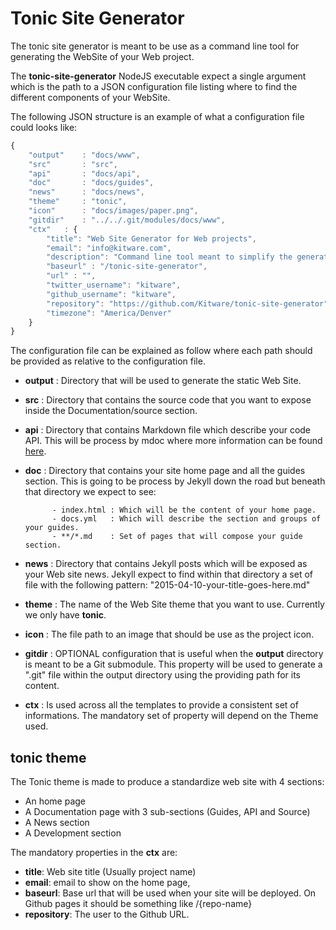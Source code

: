 # Tonic Site Generator

The tonic site generator is meant to be use as a command line tool for
generating the WebSite of your Web project.

The **tonic-site-generator** NodeJS executable expect a single argument which
is the path to a JSON configuration file listing where to find the different 
components of your WebSite. 

The following JSON structure is an example of what a configuration file
could looks like:

```js
{
    "output"    : "docs/www",
    "src"       : "src",
    "api"       : "docs/api",
    "doc"       : "docs/guides",
    "news"      : "docs/news",
    "theme"     : "tonic",
    "icon"      : "docs/images/paper.png",
    "gitdir"    : "../../.git/modules/docs/www",
    "ctx"   : {
        "title": "Web Site Generator for Web projects",
        "email": "info@kitware.com",
        "description": "Command line tool meant to simplify the generation of documentation threw a complete Web Site",
        "baseurl" : "/tonic-site-generator",
        "url" : "",
        "twitter_username": "kitware",
        "github_username": "kitware",
        "repository": "https://github.com/Kitware/tonic-site-generator",
        "timezone": "America/Denver"
    }
}
```
The configuration file can be explained as follow where each path should be
provided as relative to the configuration file.

- **output** : Directory that will be used to generate the static Web Site.

- **src** : Directory that contains the source code that you want to expose 
          inside the Documentation/source section.

- **api** : Directory that contains Markdown file which describe your code API.
            This will be process by mdoc where more information can be found 
            [here](https://www.npmjs.com/package/mdoc).

- **doc** : Directory that contains your site home page and all the guides section.
            This is going to be process by Jekyll down the road but beneath that
            directory we expect to see:

            - index.html : Which will be the content of your home page.
            - docs.yml   : Which will describe the section and groups of your guides.
            - **/*.md    : Set of pages that will compose your guide section.

- **news** : Directory that contains Jekyll posts which will be exposed as your
             Web site news. Jekyll expect to find within that directory a set of
             file with the following pattern: "2015-04-10-your-title-goes-here.md"

- **theme** : The name of the Web Site theme that you want to use. Currently we 
              only have **tonic**.

- **icon** : The file path to an image that should be use as the project icon.

- **gitdir** : OPTIONAL configuration that is useful when the **output** directory
               is meant to be a Git submodule. This property will be used to generate
               a ".git" file within the output directory using the providing path
               for its content.

- **ctx** : Is used across all the templates to provide a consistent set of
            informations. The mandatory set of property will depend on the Theme
            used. 

## tonic theme

The Tonic theme is made to produce a standardize web site with 4 sections:

- An home page
- A Documentation page with 3 sub-sections (Guides, API and Source)
- A News section
- A Development section

The mandatory properties in the **ctx** are:

- **title**: Web site title (Usually project name)
- **email**: email to show on the home page,
- **baseurl**: Base url that will be used when your site will be deployed. On Github
           pages it should be something like /{repo-name}
- **repository**: The user to the Github URL.
